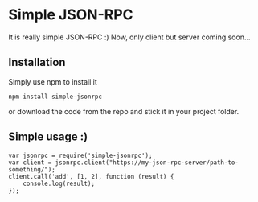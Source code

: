 Simple JSON-RPC
================

It is really simple JSON-RPC :)
Now, only client but server coming soon...

Installation
------------

Simply use npm to install it

    npm install simple-jsonrpc

or download the code from the repo and stick it in your project folder.

Simple usage :)
------------

    var jsonrpc = require('simple-jsonrpc');
    var client = jsonrpc.client("https://my-json-rpc-server/path-to-something/");
    client.call('add', [1, 2], function (result) {
        console.log(result);
    });
